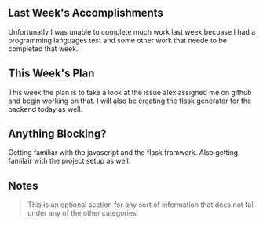## Last Week's Accomplishments
Unfortunatly I was unable to complete much work last week becuase I had a programming languages test and some other work that neede
to be completed that week.

## This Week's Plan
This week the plan is to take a look at the issue alex assigned me on github and begin working on that. I will also be creating the flask generator for the backend today as well.

## Anything Blocking?
Getting familiar with the javascript and the flask framwork. Also getting familair with the project setup as well.

## Notes

> This is an optional section for any sort of information that does not fall under any of the other categories.
